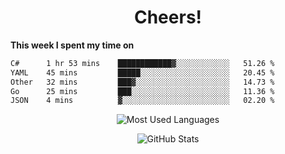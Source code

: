 <h1 align="center">Cheers!</h1>

**This week I spent my time on**
<!--START_SECTION:waka-->

```txt
C#      1 hr 53 mins    ████████████▓░░░░░░░░░░░░   51.26 %
YAML    45 mins         █████░░░░░░░░░░░░░░░░░░░░   20.45 %
Other   32 mins         ███▓░░░░░░░░░░░░░░░░░░░░░   14.73 %
Go      25 mins         ███░░░░░░░░░░░░░░░░░░░░░░   11.36 %
JSON    4 mins          ▓░░░░░░░░░░░░░░░░░░░░░░░░   02.20 %
```

<!--END_SECTION:waka-->

<p align="center"><img src="https://github-readme-stats.vercel.app/api/top-langs/?username=thnkrn&layout=compact&hide=html&theme=tokyonight" alt="Most Used Languages" /></p>

<p align="center"><img src="https://github-readme-stats.vercel.app/api?username=thnkrn&show_icons=true&count_private=true&theme=tokyonight&show=reviews&hide_rank=false&rank_icon=github" alt="GitHub Stats" /></p>

<!-- <p align="center"><a href="https://wakatime.com"><img src="https://wakatime.com/share/@thnkrn/40092326-d1bd-471b-89da-9a7c63939402.png" /></p>
 -->
